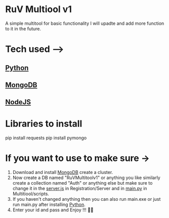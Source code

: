 # RuV Multiool v1
A simple multitool for basic functionality
I will upadte and add more function to it in the future. 
# Tech used -->
## [Python](https://www.python.org/downloads/release/python-3135/) 
## [MongoDB](https://www.mongodb.com/try/download/community) 
## [NodeJS](https://nodejs.org/en) 
# Libraries to install
pip install requests
pip install pymongo
# If you want to use to make sure ->
1. Download and install [MongoDB](https://www.mongodb.com/try/download/community) create a cluster.
2. Now create a DB named "RuVMultitoolv1" or anything you like similarly create a collection named "Auth" or anything else but make sure to change it in the [server.js](https://github.com/iamrudra69/RuV-Multitool-Python/blob/main/Regitration/Server/server.js) in Registration/Server and in [main.py](https://github.com/iamrudra69/RuV-Multitool-Python/blob/main/Multitool/scripts/main.py) in Multitiool/scripts.
3. If you haven't changed anything then you can also run main.exe or just run main.py after installing [Python](https://www.python.org/downloads/release/python-3135/).
4. Enter your id and pass and Enjoy !!! 🫡😊
